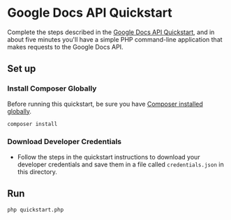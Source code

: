 # Google Docs API Quickstart

Complete the steps described in the [Google Docs API Quickstart](https://developers.google.com/docs/api/quickstart/php), and in about five minutes you'll have a simple PHP command-line application that makes requests to the Google Docs API.

## Set up

### Install Composer Globally

Before running this quickstart, be sure you have [Composer installed globally](https://getcomposer.org/doc/00-intro.md#globally).

```sh
composer install
```

### Download Developer Credentials

- Follow the steps in the quickstart instructions to download your developer
  credentials and save them in a file called `credentials.json` in this
  directory.

## Run

```sh
php quickstart.php
```

